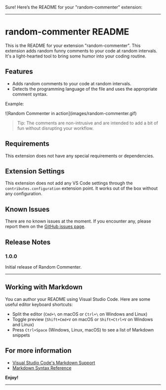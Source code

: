 Sure! Here’s the README for your "random-commenter" extension:

---

# random-commenter README

This is the README for your extension "random-commenter". This extension adds random funny comments to your code at random intervals. It's a light-hearted tool to bring some humor into your coding routine.

## Features

- Adds random comments to your code at random intervals.
- Detects the programming language of the file and uses the appropriate comment syntax.

Example:

\!\[Random Commenter in action\](images/random-commenter.gif)

> Tip: The comments are non-intrusive and are intended to add a bit of fun without disrupting your workflow.

## Requirements

This extension does not have any special requirements or dependencies.

## Extension Settings

This extension does not add any VS Code settings through the `contributes.configuration` extension point. It works out of the box without any configuration.

## Known Issues

There are no known issues at the moment. If you encounter any, please report them on the [GitHub issues page](https://github.com/MitjaCH/random-commenter/issues).

## Release Notes

### 1.0.0

Initial release of Random Commenter.

---

## Working with Markdown

You can author your README using Visual Studio Code. Here are some useful editor keyboard shortcuts:

* Split the editor (`Cmd+\` on macOS or `Ctrl+\` on Windows and Linux)
* Toggle preview (`Shift+Cmd+V` on macOS or `Shift+Ctrl+V` on Windows and Linux)
* Press `Ctrl+Space` (Windows, Linux, macOS) to see a list of Markdown snippets

## For more information

* [Visual Studio Code's Markdown Support](http://code.visualstudio.com/docs/languages/markdown)
* [Markdown Syntax Reference](https://help.github.com/articles/markdown-basics/)

**Enjoy!**

---